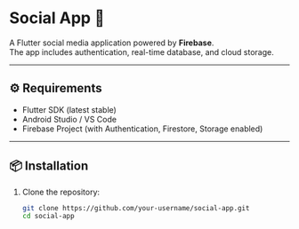 # Social App 🚀

A Flutter social media application powered by **Firebase**.  
The app includes authentication, real-time database, and cloud storage.

---

## ⚙️ Requirements
- Flutter SDK (latest stable)
- Android Studio / VS Code
- Firebase Project (with Authentication, Firestore, Storage enabled)

---

## 📦 Installation

1. Clone the repository:
   ```bash
   git clone https://github.com/your-username/social-app.git
   cd social-app
